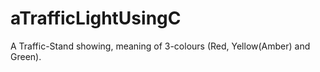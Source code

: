 # aTrafficLightUsingC
A Traffic-Stand showing, meaning of 3-colours (Red, Yellow(Amber) and Green).
